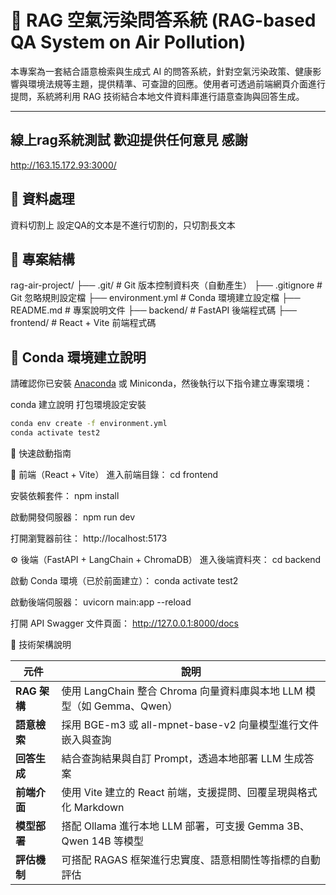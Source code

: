<!--
title: RAG QA System for Air Pollution
description: A LangChain + Chroma + Ollama powered retrieval-augmented chatbot system for answering questions about air pollution, environmental policies, and health effects.
keywords: RAG, LangChain, air pollution, chatbot, QA system, fastapi, react, chromadb, gemma, qwen
-->


# 🌱 RAG 空氣污染問答系統 (RAG-based QA System on Air Pollution)

本專案為一套結合語意檢索與生成式 AI 的問答系統，針對空氣污染政策、健康影響與環境法規等主題，提供精準、可查證的回應。使用者可透過前端網頁介面進行提問，系統將利用 RAG 技術結合本地文件資料庫進行語意查詢與回答生成。

---
## 線上rag系統測試  歡迎提供任何意見 感謝
http://163.15.172.93:3000/

## 🔄 資料處理
資料切割上 設定QA的文本是不進行切割的，只切割長文本

## 📁 專案結構

rag-air-project/
├── .git/                   # Git 版本控制資料夾（自動產生）
├── .gitignore              # Git 忽略規則設定檔
├── environment.yml         # Conda 環境建立設定檔
├── README.md               # 專案說明文件
├── backend/                # FastAPI 後端程式碼
├── frontend/               # React + Vite 前端程式碼


## 🐍 Conda 環境建立說明

請確認你已安裝 [Anaconda](https://www.anaconda.com/) 或 Miniconda，然後執行以下指令建立專案環境：


conda 建立說明 打包環境設定安裝

```bash
conda env create -f environment.yml
conda activate test2
```
🚀 快速啟動指南

🧩 前端（React + Vite）
進入前端目錄：
cd frontend

安裝依賴套件：
npm install

啟動開發伺服器：
npm run dev

打開瀏覽器前往：
http://localhost:5173

⚙️ 後端（FastAPI + LangChain + ChromaDB）
進入後端資料夾：
cd backend

啟動 Conda 環境（已於前面建立）：
conda activate test2

啟動後端伺服器：
uvicorn main:app --reload

打開 API Swagger 文件頁面：
http://127.0.0.1:8000/docs

🧠 技術架構說明

| 元件         | 說明                                                   |
| ---------- | ---------------------------------------------------- |
| **RAG 架構** | 使用 LangChain 整合 Chroma 向量資料庫與本地 LLM 模型（如 Gemma、Qwen） |
| **語意檢索**   | 採用 BGE-m3 或 all-mpnet-base-v2 向量模型進行文件嵌入與查詢          |
| **回答生成**   | 結合查詢結果與自訂 Prompt，透過本地部署 LLM 生成答案                     |
| **前端介面**   | 使用 Vite 建立的 React 前端，支援提問、回覆呈現與格式化 Markdown          |
| **模型部署**   | 搭配 Ollama 進行本地 LLM 部署，可支援 Gemma 3B、Qwen 14B 等模型      |
| **評估機制**   | 可搭配 RAGAS 框架進行忠實度、語意相關性等指標的自動評估                      |

